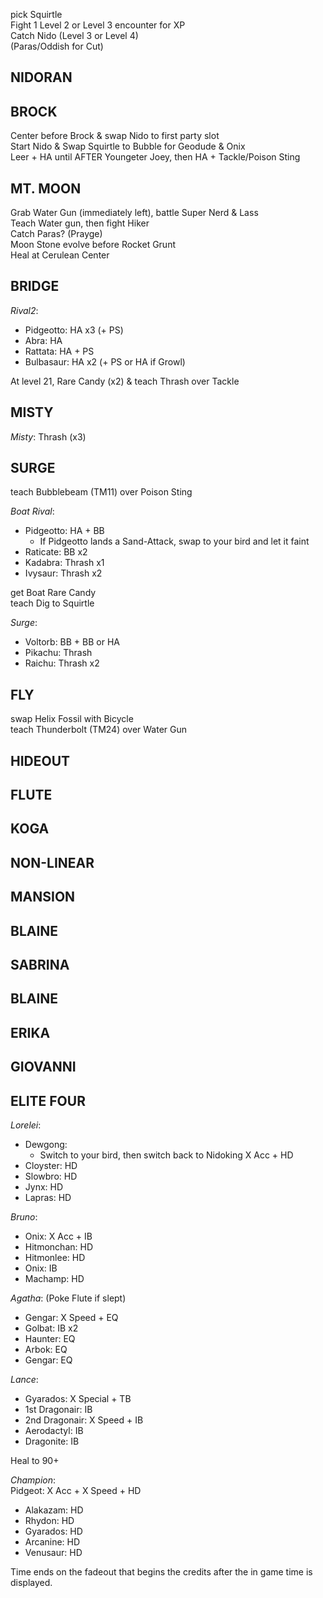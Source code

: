 
pick Squirtle  
Fight 1 Level 2 or Level 3 encounter for XP  
Catch Nido (Level 3 or Level 4)  
(Paras/Oddish for Cut)  

## NIDORAN


## BROCK
Center before Brock & swap Nido to first party slot  
Start Nido & Swap Squirtle to Bubble for Geodude & Onix  
Leer + HA until AFTER Youngeter Joey, then HA + Tackle/Poison Sting

## MT. MOON
Grab Water Gun (immediately left), battle Super Nerd & Lass  
Teach Water gun, then fight Hiker  
Catch Paras? (Prayge)  
Moon Stone evolve before Rocket Grunt  
Heal at Cerulean Center  

## BRIDGE
*Rival2*:
- Pidgeotto: HA x3 (+ PS)
- Abra: HA
- Rattata: HA + PS
- Bulbasaur: HA x2 (+ PS or HA if Growl)

At level 21, Rare Candy (x2) & teach Thrash over Tackle  

## MISTY

*Misty*: Thrash (x3)  

## SURGE
teach Bubblebeam (TM11) over Poison Sting

*Boat Rival*:  
- Pidgeotto: HA + BB
	- If Pidgeotto lands a Sand-Attack, swap to your bird and let it faint
- Raticate: BB x2
- Kadabra: Thrash x1
- Ivysaur: Thrash x2

get Boat Rare Candy  
teach Dig to Squirtle  

*Surge*:  
- Voltorb: BB + BB or HA
- Pikachu: Thrash
- Raichu: Thrash x2

## FLY

swap Helix Fossil with Bicycle  
teach Thunderbolt (TM24) over Water Gun  


## HIDEOUT


## FLUTE


## KOGA


## NON-LINEAR


## MANSION


## BLAINE


## SABRINA


## BLAINE


## ERIKA


## GIOVANNI


## ELITE FOUR

*Lorelei*:  
- Dewgong:
  - Switch to your bird, then switch back to Nidoking
        X Acc + HD
- Cloyster: HD
- Slowbro: HD
- Jynx: HD
- Lapras: HD  

*Bruno*:  
- Onix: X Acc + IB
- Hitmonchan: HD
- Hitmonlee: HD
- Onix: IB
- Machamp: HD  

*Agatha*: (Poke Flute if slept)  
- Gengar: X Speed + EQ  
- Golbat: IB x2  
- Haunter: EQ  
- Arbok: EQ  
- Gengar: EQ  
	
*Lance*:
- Gyarados: X Special + TB
- 1st Dragonair: IB
- 2nd Dragonair: X Speed + IB
- Aerodactyl: IB
- Dragonite: IB  
	
Heal to 90+  

*Champion*:  
Pidgeot: X Acc + X Speed + HD  
- Alakazam: HD
- Rhydon: HD
- Gyarados: HD
- Arcanine: HD
- Venusaur: HD  

Time ends on the fadeout that begins the credits after the in game time is displayed.
